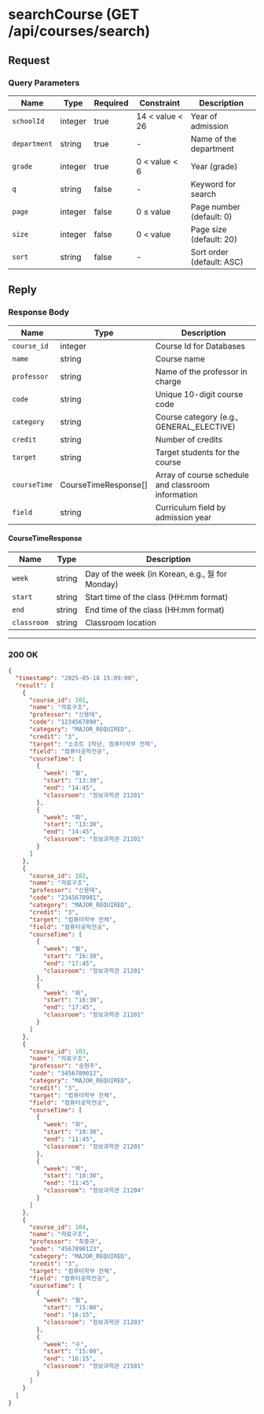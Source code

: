 # searchCourse (GET /api/courses/search)

## Request

### Query Parameters

| Name         | Type    | Required | Constraint      | Description               |
|--------------|---------|----------|-----------------|---------------------------|
| `schoolId`   | integer | true     | 14 < value < 26 | Year of admission         |
| `department` | string  | true     | -               | Name of the department    |
| `grade`      | integer | true     | 0 < value < 6   | Year (grade)              |
| `q`          | string  | false    | -               | Keyword for search        |
| `page`       | integer | false    | 0 ≤ value       | Page number (default: 0)  |
| `size`       | integer | false    | 0 < value       | Page size (default: 20)   |
| `sort`       | string  | false    | -               | Sort order (default: ASC) |

## Reply

### Response Body

| Name         | Type                 | Description                                        |
|--------------|----------------------|----------------------------------------------------|
| `course_id`  | integer              | Course Id for Databases                            |
| `name`       | string               | Course name                                        |
| `professor`  | string               | Name of the professor in charge                    |
| `code`       | string               | Unique 10-digit course code                        |
| `category`   | string               | Course category (e.g., GENERAL_ELECTIVE)           |
| `credit`     | string               | Number of credits                                  |
| `target`     | string               | Target students for the course                     |
| `courseTime` | CourseTimeResponse[] | Array of course schedule and classroom information |
| `field`      | string               | Curriculum field by admission year                 |

#### CourseTimeResponse

| Name        | Type   | Description                                     |
|-------------|--------|-------------------------------------------------|
| `week`      | string | Day of the week (in Korean, e.g., 월 for Monday) |
| `start`     | string | Start time of the class (HH:mm format)          |
| `end`       | string | End time of the class (HH:mm format)            |
| `classroom` | string | Classroom location                              |

---

### 200 OK

```json
{
  "timestamp": "2025-05-18 15:09:00",
  "result": [
    {
      "course_id": 101,
      "name": "자료구조",
      "professor": "신용태",
      "code": "1234567890",
      "category": "MAJOR_REQUIRED",
      "credit": "3",
      "target": "소프트 1학년, 컴퓨터학부 전체",
      "field": "컴퓨터공학전공",
      "courseTime": [
        {
          "week": "월",
          "start": "13:30",
          "end": "14:45",
          "classroom": "정보과학관 21201"
        },
        {
          "week": "화",
          "start": "13:30",
          "end": "14:45",
          "classroom": "정보과학관 21201"
        }
      ]
    },
    {
      "course_id": 102,
      "name": "자료구조",
      "professor": "신용태",
      "code": "2345678901",
      "category": "MAJOR_REQUIRED",
      "credit": "3",
      "target": "컴퓨터학부 전체",
      "field": "컴퓨터공학전공",
      "courseTime": [
        {
          "week": "월",
          "start": "16:30",
          "end": "17:45",
          "classroom": "정보과학관 21201"
        },
        {
          "week": "화",
          "start": "16:30",
          "end": "17:45",
          "classroom": "정보과학관 21201"
        }
      ]
    },
    {
      "course_id": 103,
      "name": "자료구조",
      "professor": "송현주",
      "code": "3456789012",
      "category": "MAJOR_REQUIRED",
      "credit": "3",
      "target": "컴퓨터학부 전체",
      "field": "컴퓨터공학전공",
      "courseTime": [
        {
          "week": "화",
          "start": "10:30",
          "end": "11:45",
          "classroom": "정보과학관 21201"
        },
        {
          "week": "목",
          "start": "10:30",
          "end": "11:45",
          "classroom": "정보과학관 21204"
        }
      ]
    },
    {
      "course_id": 104,
      "name": "자료구조",
      "professor": "최중규",
      "code": "4567890123",
      "category": "MAJOR_REQUIRED",
      "credit": "3",
      "target": "컴퓨터학부 전체",
      "field": "컴퓨터공학전공",
      "courseTime": [
        {
          "week": "월",
          "start": "15:00",
          "end": "16:15",
          "classroom": "정보과학관 21203"
        },
        {
          "week": "수",
          "start": "15:00",
          "end": "16:15",
          "classroom": "정보과학관 21501"
        }
      ]
    }
  ]
}
```
